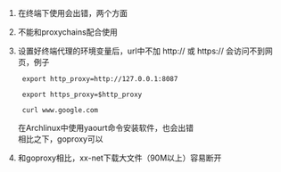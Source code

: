 1. 在终端下使用会出错，两个方面
  1. 不能和proxychains配合使用
  2. 设置好终端代理的环境变量后，url中不加 http:// 或 https:// 会访问不到网页，例子
     
          export http_proxy=http://127.0.0.1:8087

          export https_proxy=$http_proxy

          curl www.google.com

     在Archlinux中使用yaourt命令安装软件，也会出错  
     相比之下，goproxy可以

2. 和goproxy相比，xx-net下载大文件（90M以上）容易断开

